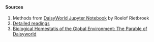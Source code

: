 
#### Sources

1. Methods from [DaisyWorld Jupyter Notebook](https://github.com/strawpants/daisyworld) by Roelof Rietbroek
2. [Detailed readings](https://agupubs.onlinelibrary.wiley.com/doi/full/10.1029/2006RG000217)
3. [Biological Homestatis of the Global Environment: The Parable of Daisyworld](http://www.jameslovelock.org/biological-homeostasis-of-the-global-environment-the-parable-of-daisyworld/)


